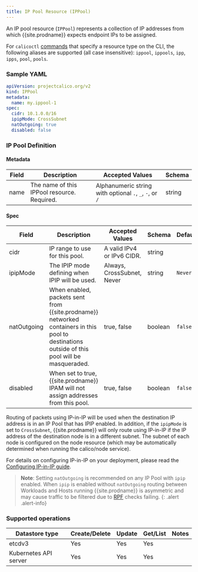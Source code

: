 ```yaml
---
title: IP Pool Resource (IPPool)
---
```


An IP pool resource (`IPPool`) represents a collection of IP addresses from which {{site.prodname}} expects
endpoint IPs to be assigned.

For `calicoctl` [commands]({{site.baseurl}}/{{page.version}}/reference/calicoctl/commands/) that specify a resource type on the CLI, the following
aliases are supported (all case insensitive): `ippool`, `ippools`, `ipp`, `ipps`, `pool`, `pools`.

### Sample YAML

```yaml
apiVersion: projectcalico.org/v2
kind: IPPool
metadata:
  name: my.ippool-1
spec:
  cidr: 10.1.0.0/16
  ipipMode: CrossSubnet
  natOutgoing: true
  disabled: false
```

### IP Pool Definition

#### Metadata

| Field       | Description                 | Accepted Values   | Schema |
|-------------|-----------------------------|-------------------|--------|
| name     |  The name of this IPPool resource. Required. | Alphanumeric string with optional `.`, `_`, `-`, or `/` | string |

#### Spec

| Field       | Description                 | Accepted Values   | Schema | Default    |
|-------------|-----------------------------|-------------------|--------|------------|
| cidr     | IP range to use for this pool.  | A valid IPv4 or IPv6 CIDR. | string | |
| ipipMode | The IPIP mode defining when IPIP will be used. | Always, CrossSubnet, Never | string| `Never` |
| natOutgoing | When enabled, packets sent from {{site.prodname}} networked containers in this pool to destinations outside of this pool will be masqueraded. | true, false | boolean | `false` |
| disabled | When set to true, {{site.prodname}} IPAM will not assign addresses from this pool. | true, false | boolean | `false` |

Routing of packets using IP-in-IP will be used when the destination IP address
is in an IP Pool that has IPIP enabled.  In addition, if the `ipipMode` is set to `CrossSubnet`,
{{site.prodname}} will only route using IP-in-IP if the IP address of the destination node is in a different
subnet. The subnet of each node is configured on the node resource (which may be automatically 
determined when running the calico/node service).

For details on configuring IP-in-IP on your deployment, please read the
[Configuring IP-in-IP guide]({{site.baseurl}}/{{page.version}}/usage/configuration/ip-in-ip).


> **Note**: Setting `natOutgoing` is recommended on any IP Pool with `ipip` enabled.
When `ipip` is enabled without `natOutgoing` routing between Workloads and
Hosts running {{site.prodname}} is asymmetric and may cause traffic to be filtered due to
[RPF](https://en.wikipedia.org/wiki/Reverse_path_forwarding) checks failing.
{: .alert .alert-info}


### Supported operations

| Datastore type        | Create/Delete | Update | Get/List | Notes
|-----------------------|---------------|--------|----------|------
| etcdv3                | Yes           | Yes    | Yes      |
| Kubernetes API server | Yes           | Yes    | Yes      |
